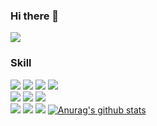 ### Hi there 👋
<a href='https://nyocoing.tistory.com/notice/13' target='_blank'><img src="https://img.shields.io/badge/Tistory-000000?style=flat-square&logo=Tistory&logoColor=white"/></a>
### Skill
<img src="https://img.shields.io/badge/HTML-E34F26?style=flat-square&logo=HTML5&logoColor=white"/> <img src="https://img.shields.io/badge/CSS-1572B6?style=flat-square&logo=CSS3&logoColor=white"/> <img src="https://img.shields.io/badge/JAVASCRIPT-F7DF1E?style=flat-square&logo=JavaScript&logoColor=white"/> <img src="https://img.shields.io/badge/TYPESCRIPT-3178C6?style=flat-square&logo=TypeScript&logoColor=white"/></br>
<img src="https://img.shields.io/badge/REACT-61DAFB?style=flat-square&logo=React&logoColor=white"/> <img src="https://img.shields.io/badge/REDUX-764ABC?style=flat-square&logo=Redux&logoColor=white"/> <img src="https://img.shields.io/badge/REACTQUERY-FF4154?style=flat-square&logo=ReactQuery&logoColor=white"/></br>
<img src="https://img.shields.io/badge/SASS-CC6699?style=flat-square&logo=Sass&logoColor=white"/> <img src="https://img.shields.io/badge/STYLEDCOMPONENTS-DB7093?style=flat-square&logo=styled-components&logoColor=white"/> <img src="https://img.shields.io/badge/YARN-2C8EBB?style=flat-square&logo=Yarn&logoColor=white"/>
[![Anurag's github stats](https://github-readme-stats.vercel.app/api?username=102wy)](https://github.com/anuraghazra/github-readme-stats)

